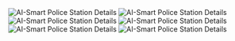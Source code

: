  
 <div class="font-sans leading-relaxed text-gray-800 mx-auto my-2 p-4 bg-white rounded-xl shadow-lg max-w-4xl w-[calc(100%-20px)] relative overflow-hidden">
  <div class="absolute top-0 left-0 w-full h-2 bg-blue-500 rounded-t-xl"></div>

  <div class="grid grid-cols-1 sm:grid-cols-2 gap-4 mt-4">
    <img src="/projects/ayudaan/lecture1.png" alt="AI-Smart Police Station Details" class="rounded-lg shadow-md" /> 
        <img src="/projects/ayudaan/lecture3.png" alt="AI-Smart Police Station Details" class="rounded-lg shadow-md" /> 
    <img src="/projects/ayudaan/lecture2.png" alt="AI-Smart Police Station Details" class="rounded-lg shadow-md" /> 
    <img src="/projects/ayudaan/details.png" alt="AI-Smart Police Station Details" class="rounded-lg shadow-md" /> 
    <img src="/projects/ayudaan/details1.png" alt="AI-Smart Police Station Details" class="rounded-lg shadow-md" /> 
    <img src="/projects/ayudaan/details2.png" alt="AI-Smart Police Station Details" class="rounded-lg shadow-md" /> 

  </div>

  </div>
